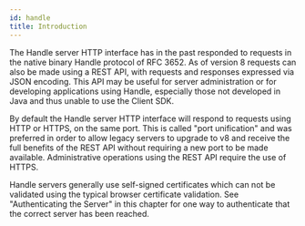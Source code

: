 ```yaml
---
id: handle
title: Introduction
---
```


The Handle server HTTP interface has in the past responded to requests in the native binary Handle
protocol of RFC 3652. As of version 8 requests can also be made using a REST API, with requests and
responses expressed via JSON encoding. This API may be useful for server administration or for
developing applications using Handle, especially those not developed in Java and thus unable to use the
Client SDK.

By default the Handle server HTTP interface will respond to requests using HTTP or HTTPS, on the same
port. This is called "port unification" and was preferred in order to allow legacy servers to upgrade to v8
and receive the full benefits of the REST API without requiring a new port to be made available.
Administrative operations using the REST API require the use of HTTPS.

Handle servers generally use self-signed certificates which can not be validated using the typical browser
certificate validation. See "Authenticating the Server" in this chapter for one way to authenticate that
the correct server has been reached.


